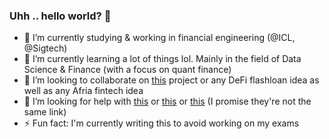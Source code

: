 ### Uhh .. hello world? 👋

- 🔭 I’m currently studying & working in financial engineering (@ICL, @Sigtech)
- 🌱 I’m currently learning a lot of things lol. Mainly in the field of Data Science & Finance (with a focus on quant finance)
- 👯 I’m looking to collaborate on [this](https://github.com/milas-melt/Moroccan-Databases) project or any DeFi flashloan idea as well as any Afria fintech idea
- 🤔 I’m looking for help with [this](https://github.com/milas-melt/Moroccan-Databases) or [this](https://github.com/milas-melt/multi-character-AI-bot) or [this](https://github.com/milas-melt/dj_station) (I promise they're not the same link)
- ⚡ Fun fact: I'm currently writing this to avoid working on my exams
